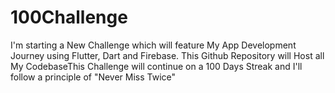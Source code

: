 # 100Challenge
I'm starting a New Challenge which will feature My App Development Journey using Flutter, Dart and Firebase. This Github Repository will Host all My CodebaseThis Challenge will continue on a 100 Days Streak and I'll follow a principle of "Never Miss Twice"
